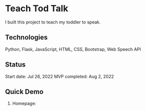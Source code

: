 # Teach Tod Talk #
I built this project to teach my toddler to speak.

## Technologies ##
Python, Flask, JavaScript, HTML, CSS, Bootstrap, Web Speech API

## Status ##
Start date: Jul 26, 2022
MVP completed: Aug 2, 2022

## Quick Demo ##
1. Homepage: